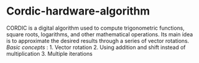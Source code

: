 # Cordic-hardware-algorithm
CORDIC is a digital algorithm used to compute trigonometric functions, square roots, logarithms, and other mathematical operations. Its main idea is to approximate the desired results through a series of vector rotations.
*Basic concepts* : 1. Vector rotation 2. Using addition and shift instead of multiplication 3. Multiple iterations

